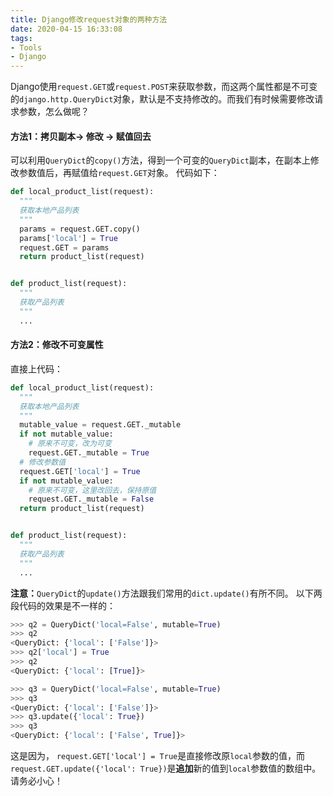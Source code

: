 ```yaml
---
title: Django修改request对象的两种方法
date: 2020-04-15 16:33:08
tags:
- Tools
- Django
---
```


Django使用`request.GET`或`request.POST`来获取参数，而这两个属性都是不可变的`django.http.QueryDict`对象，默认是不支持修改的。而我们有时候需要修改请求参数，怎么做呢？

#### 方法1：拷贝副本-> 修改 -> 赋值回去
可以利用`QueryDict`的`copy()`方法，得到一个可变的`QueryDict`副本，在副本上修改参数值后，再赋值给`request.GET`对象。 代码如下：
```python
def local_product_list(request):
  """
  获取本地产品列表
  """
  params = request.GET.copy()
  params['local'] = True
  request.GET = params
  return product_list(request)


def product_list(request):
  """
  获取产品列表
  """
  ...
```

#### 方法2：修改不可变属性
直接上代码：
```python
def local_product_list(request):
  """
  获取本地产品列表
  """
  mutable_value = request.GET._mutable
  if not mutable_value:
    # 原来不可变，改为可变
    request.GET._mutable = True
  # 修改参数值
  request.GET['local'] = True
  if not mutable_value:
    # 原来不可变，这里改回去，保持原值
    request.GET._mutable = False
  return product_list(request)


def product_list(request):
  """
  获取产品列表
  """
  ...
```

**注意：**`QueryDict`的`update()`方法跟我们常用的`dict.update()`有所不同。
以下两段代码的效果是不一样的：
```python
>>> q2 = QueryDict('local=False', mutable=True)
>>> q2
<QueryDict: {'local': ['False']}>
>>> q2['local'] = True
>>> q2
<QueryDict: {'local': [True]}>
```
```python
>>> q3 = QueryDict('local=False', mutable=True)
>>> q3
<QueryDict: {'local': ['False']}>
>>> q3.update({'local': True})
>>> q3
<QueryDict: {'local': ['False', True]}>
```
这是因为， `request.GET['local'] = True`是直接修改原`local`参数的值，而`request.GET.update({'local': True})`是**追加**新的值到`local`参数值的数组中。请务必小心！

